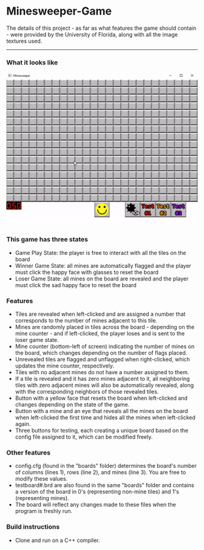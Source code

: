 # Minesweeper-Game
The details of this project - as far as what features the game should contain - were provided by the University of Florida, along with all the image textures used.

---
### What it looks like
![Demo](mine-demo.gif)

### This game has three states

- Game Play State: the player is free to interact with all the tiles on the board
- Winner Game State: all mines are automatically flagged and the player must click the happy face with glasses to reset the board
- Loser Game State: all mines on the board are revealed and the player must click the sad happy face to reset the board

### Features

- Tiles are revealed when left-clicked and are assigned a number that corresponds to the number of mines adjacent to this tile.
- Mines are randomly placed in tiles across the board - depending on the mine counter - and if left-clicked, the player loses and is sent to the loser game state.
- Mine counter (bottom-left of screen) indicating the number of mines on the board, which changes depending on the number of flags placed.
- Unrevealed tiles are flagged and unflagged when right-clicked, which updates the mine counter, respectively.
- Tiles with no adjacent mines do not have a number assigned to them.
- If a tile is revealed and it has zero mines adjacent to it, all neighboring tiles with zero adjacent mines will also be automatically revealed, along with the corresponding neighbors of those revealed tiles.
- Button with a yellow face that resets the board when left-clicked and changes depending on the state of the game.
- Button with a mine and an eye that reveals all the mines on the board when left-clicked the first time and hides all the mines when left-clicked again.
- Three buttons for testing, each creating a unique board based on the config file assigned to it, which can be modified freely.

### Other features

- config.cfg (found in the "boards" folder) determines the board's number of columns (lines 1), rows (line 2), and mines (line 3). You are free to modify these values.
- testboard#.brd are also found in the same "boards" folder and contains a version of the board in 0's (representing non-mine tiles) and 1's (representing mines).
- The board will reflect any changes made to these files when the program is freshly run.

### Build instructions

- Clone and run on a C++ compiler.
